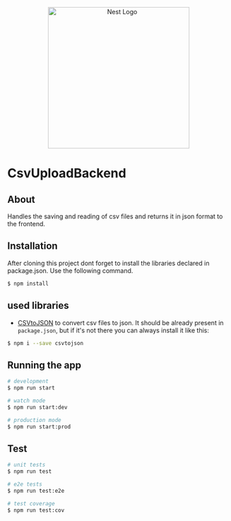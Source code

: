 <p align="center">
  <a href="http://nestjs.com/" target="blank"><img src="https://nestjs.com/img/logo_text.svg" width="320" alt="Nest Logo" /></a>
</p>

# CsvUploadBackend

## About
Handles the saving and reading of csv files and returns it in json format to the frontend.

## Installation
After cloning this project dont forget to install the libraries declared in package.json. Use the following command.
```bash
$ npm install
```

## used libraries
- [CSVtoJSON](https://github.com/Keyang/node-csvtojson) to convert csv files to json. 
It should be already present in ```package.json```, but if it's not there you can always install it like this: 
```bash 
$ npm i --save csvtojson 
```

## Running the app

```bash
# development
$ npm run start

# watch mode
$ npm run start:dev

# production mode
$ npm run start:prod
```

## Test

```bash
# unit tests
$ npm run test

# e2e tests
$ npm run test:e2e

# test coverage
$ npm run test:cov
```

